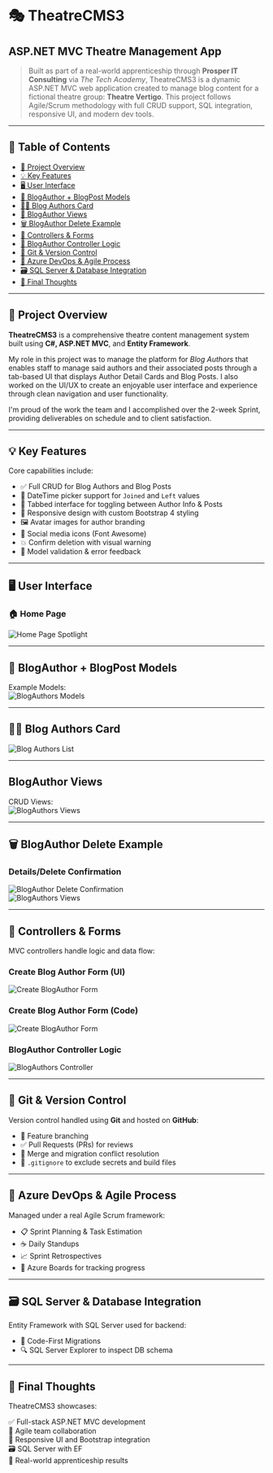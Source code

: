 # 🎭 TheatreCMS3  
## ASP.NET MVC Theatre Management App

> Built as part of a real-world apprenticeship through **Prosper IT Consulting** via *The Tech Academy*, TheatreCMS3 is a dynamic ASP.NET MVC web application created to manage blog content for a fictional theatre group: **Theatre Vertigo**. This project follows Agile/Scrum methodology with full CRUD support, SQL integration, responsive UI, and modern dev tools.

---

## 📑 Table of Contents

- [🚀 Project Overview](#project-overview)
- [💡 Key Features](#key-features)
- [🖥️ User Interface](#user-interface)
- [🧠 BlogAuthor + BlogPost Models](#blogauthor-blogpost-models)
- [🧑‍🎨 Blog Authors Card](#blog-authors-card)
- [🧾 BlogAuthor Views](#blogauthor-views)
- [🗑️ BlogAuthor Delete Example](#blogauthor-delete-example)
- [🧠 Controllers & Forms](#controllers-forms)
- [🧠 BlogAuthor Controller Logic](#blogauthor-controller-logic)
- [🔀 Git & Version Control](#git-version-control)
- [🚀 Azure DevOps & Agile Process](#azure-devops-agile-process)
- [🗃️ SQL Server & Database Integration](#sql-server-database-integration)
- [📌 Final Thoughts](#final-thoughts)


---

## 🚀 Project Overview

**TheatreCMS3** is a comprehensive theatre content management system built using **C#, ASP.NET MVC**, and **Entity Framework**.

My role in this project was to manage the platform for *Blog Authors* that enables staff to manage said authors and their associated posts through a tab-based UI that displays Author Detail Cards and Blog Posts. I also worked on the UI/UX to create an enjoyable user interface and experience through clean navigation and user functionality.

I'm proud of the work the team and I accomplished over the 2-week Sprint, providing deliverables on schedule and to client satisfaction.

---

## 💡 Key Features

Core capabilities include:

- ✅ Full CRUD for Blog Authors and Blog Posts  
- 📆 DateTime picker support for `Joined` and `Left` values  
- 🎨 Tabbed interface for toggling between Author Info & Posts  
- 📱 Responsive design with custom Bootstrap 4 styling  
- 🖼️ Avatar images for author branding  
- 🔗 Social media icons (Font Awesome)  
- 💥 Confirm deletion with visual warning  
- 🧠 Model validation & error feedback  

---

## 🖥️ User Interface

### 🏠 Home Page  
![Home Page Spotlight](assets/screenshots/Home.png)

---

## 🧠 BlogAuthor + BlogPost Models

Example Models:  
![BlogAuthors Models](assets/screenshots/Models.png)

---

## 🧑‍🎨 Blog Authors Card

![Blog Authors List](assets/screenshots/BlogAuthors.png)

---

## BlogAuthor Views

CRUD Views:  
![BlogAuthors Views](assets/screenshots/CreateEditViews.png)

---

## 🗑️ BlogAuthor Delete Example

### Details/Delete Confirmation  
![BlogAuthor Delete Confirmation](assets/screenshots/Haruki_Murakami_Delete.png)  
![BlogAuthors Views](assets/screenshots/DeleteDetailsViews.png)

---

## 🧠 Controllers & Forms

MVC controllers handle logic and data flow:

### Create Blog Author Form (UI)  
![Create BlogAuthor Form](assets/screenshots/Create2.png)

### Create Blog Author Form (Code)  
![Create BlogAuthor Form](assets/screenshots/Create.png)

### BlogAuthor Controller Logic  
![BlogAuthors Controller](assets/screenshots/Controllers.png)

---

## 🔀 Git & Version Control

Version control handled using **Git** and hosted on **GitHub**:

- 🔄 Feature branching  
- ✅ Pull Requests (PRs) for reviews  
- 🔧 Merge and migration conflict resolution  
- 📄 `.gitignore` to exclude secrets and build files  

---

## 🚀 Azure DevOps & Agile Process

Managed under a real Agile Scrum framework:

- 📋 Sprint Planning & Task Estimation  
- ☕ Daily Standups  
- 📈 Sprint Retrospectives  
- 📌 Azure Boards for tracking progress  

---

## 🗃️ SQL Server & Database Integration

Entity Framework with SQL Server used for backend:

- 🧱 Code-First Migrations  
- 🔍 SQL Server Explorer to inspect DB schema

---

## 📌 Final Thoughts

TheatreCMS3 showcases:

✅ Full-stack ASP.NET MVC development  
🤝 Agile team collaboration  
🧩 Responsive UI and Bootstrap integration  
🗃️ SQL Server with EF  
💼 Real-world apprenticeship results
